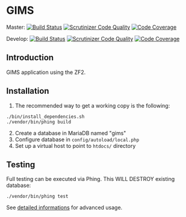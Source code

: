 GIMS
=======================
Master:  [![Build Status](https://api.travis-ci.org/Ecodev/gims.svg?branch=master)](http://travis-ci.org/Ecodev/gims)  [![Scrutinizer Code Quality](https://scrutinizer-ci.com/g/Ecodev/gims/badges/quality-score.png?b=master)](https://scrutinizer-ci.com/g/Ecodev/gims/?branch=master)   [![Code Coverage](https://scrutinizer-ci.com/g/Ecodev/gims/badges/coverage.png?b=master)](https://scrutinizer-ci.com/g/Ecodev/gims/?branch=master)

Develop: [![Build Status](https://api.travis-ci.org/Ecodev/gims.svg?branch=develop)](http://travis-ci.org/Ecodev/gims) [![Scrutinizer Code Quality](https://scrutinizer-ci.com/g/Ecodev/gims/badges/quality-score.png?b=develop)](https://scrutinizer-ci.com/g/Ecodev/gims/?branch=develop) [![Code Coverage](https://scrutinizer-ci.com/g/Ecodev/gims/badges/coverage.png?b=develop)](https://scrutinizer-ci.com/g/Ecodev/gims/?branch=develop)

Introduction
------------
GIMS application using the ZF2.


Installation
------------

1. The recommended way to get a working copy is the following:

```
./bin/install_dependencies.sh
./vendor/bin/phing build
```

2. Create a database in MariaDB named "gims"
3. Configure database in ``config/autoload/local.php``
4. Set up a virtual host to point to ``htdocs/`` directory


Testing
-------

Full testing can be executed via Phing. This WILL DESTROY existing database:

```
./vendor/bin/phing test
```

See [detailed informations](tests/README.md) for advanced usage.
